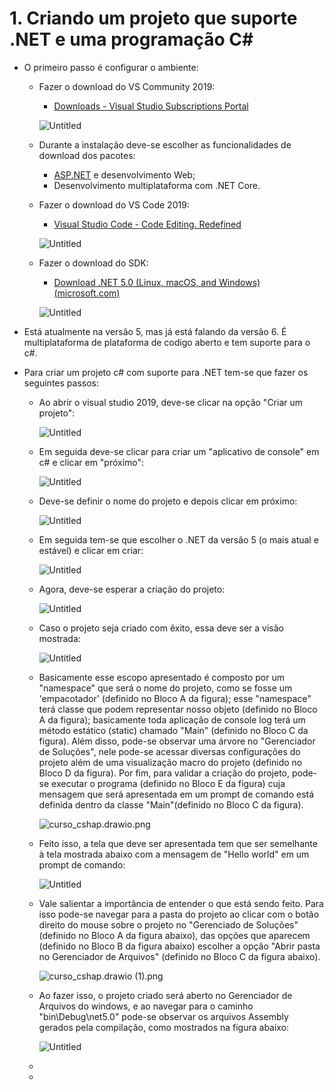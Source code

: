 # 1. Criando um projeto que suporte .NET e uma programação C#

- O primeiro passo é configurar o ambiente:
    - Fazer o download do VS Community 2019:
        - [Downloads - Visual Studio Subscriptions Portal](https://my.visualstudio.com/Downloads?q=visual%20studio%202019&wt.mc_id=o~msft~vscom~older-downloads)
        
        ![Untitled](https://s3-us-west-2.amazonaws.com/secure.notion-static.com/38273860-01f0-4812-9ae2-753fc48c2b34/Untitled.png)
        
    - Durante a instalação deve-se escolher as funcionalidades de download dos pacotes:
        - [ASP.NET](http://asp.net/) e desenvolvimento Web;
        - Desenvolvimento multiplataforma com .NET Core.
    - Fazer o download do VS Code 2019:
        - [Visual Studio Code - Code Editing. Redefined](https://code.visualstudio.com/)
        
        ![Untitled](https://s3-us-west-2.amazonaws.com/secure.notion-static.com/c007ea1e-ff50-4802-bc4a-d0666a7b704b/Untitled.png)
        
    - Fazer o download do SDK:
        - [Download .NET 5.0 (Linux, macOS, and Windows) (microsoft.com)](https://dotnet.microsoft.com/en-us/download/dotnet/5.0)
        
        ![Untitled](https://s3-us-west-2.amazonaws.com/secure.notion-static.com/2cedd4e4-6d92-4fd7-988a-baa3586d5cbd/Untitled.png)
        

- Está atualmente na versão 5, mas já está falando da versão 6. É multiplataforma de plataforma de codigo aberto e tem suporte para o c#.
- Para criar um projeto c# com suporte para .NET tem-se que fazer os seguintes passos:
    - Ao abrir o visual studio 2019, deve-se clicar na opção "Criar um projeto":
        
        ![Untitled](https://s3-us-west-2.amazonaws.com/secure.notion-static.com/1a7578ed-2a32-4798-be18-ca59a888b3f4/Untitled.png)
        
    - Em seguida deve-se clicar para criar um "aplicativo de console" em c# e clicar em "próximo":
        
        ![Untitled](https://s3-us-west-2.amazonaws.com/secure.notion-static.com/b11c4b0d-21f0-4415-9b76-e6962b6326dd/Untitled.png)
        
    - Deve-se definir o nome do projeto e depois clicar em próximo:
        
        ![Untitled](https://s3-us-west-2.amazonaws.com/secure.notion-static.com/ce478282-01d7-4b01-bed5-d7f646611c04/Untitled.png)
        
    - Em seguida tem-se que escolher o .NET da versão 5 (o mais atual e estável) e clicar em criar:
        
        ![Untitled](https://s3-us-west-2.amazonaws.com/secure.notion-static.com/6ee78464-0e92-4763-8b35-190207f73d91/Untitled.png)
        
    - Agora, deve-se esperar a criação do projeto:
        
        ![Untitled](https://s3-us-west-2.amazonaws.com/secure.notion-static.com/522c544b-5c83-4d63-8059-2fad1966b8f2/Untitled.png)
        
    - Caso o projeto seja criado com êxito, essa deve ser a visão mostrada:
        
        ![Untitled](https://s3-us-west-2.amazonaws.com/secure.notion-static.com/df16ac47-ed9c-4961-8a70-c11eea06593e/Untitled.png)
        
    - Basicamente esse escopo apresentado é composto por um "namespace" que será o nome do projeto, como se fosse um 'empacotador' (definido no Bloco A da figura); esse "namespace" terá classe que podem representar nosso objeto (definido no Bloco A da figura); basicamente toda aplicação de console log terá um método estático (static) chamado "Main" (definido no Bloco C da figura). Além disso, pode-se observar uma árvore no "Gerenciador de Soluções", nele pode-se acessar diversas configurações do projeto além de uma visualização macro do projeto (definido no Bloco D da figura). Por fim, para validar a criação do projeto, pode-se executar o programa (definido no Bloco E da figura) cuja mensagem que será apresentada em um prompt de comando está definida dentro da classe "Main"(definido no Bloco C da figura).
        
        ![curso_cshap.drawio.png](https://s3-us-west-2.amazonaws.com/secure.notion-static.com/ac644e76-4f2a-4272-9a55-500237f82d2a/curso_cshap.drawio.png)
        
    - Feito isso, a tela que deve ser apresentada tem que ser semelhante à tela mostrada abaixo com a mensagem de "Hello world" em um prompt de comando:
        
        ![Untitled](https://s3-us-west-2.amazonaws.com/secure.notion-static.com/40f438bf-210a-46bd-b44f-a398d8f5eacd/Untitled.png)
        
    - Vale salientar a importância de entender o que está sendo feito. Para isso pode-se navegar para a pasta do projeto ao clicar com o botão direito do mouse sobre o projeto no "Gerenciado de Soluções" (definido no Bloco A da figura abaixo), das opções que aparecem (definido no Bloco B da figura abaixo) escolher a opção "Abrir pasta no Gerenciador de Arquivos" (definido no Bloco C da figura abaixo).
        
        ![curso_cshap.drawio (1).png](https://s3-us-west-2.amazonaws.com/secure.notion-static.com/85a6dd9a-0d9e-4b5d-b970-08baf1eab00a/curso_cshap.drawio_(1).png)
        
    - Ao fazer isso, o projeto criado será aberto no Gerenciador de Arquivos do windows, e ao navegar para o caminho "bin\Debug\net5.0\" pode-se observar os arquivos Assembly gerados pela compilação, como mostrados na figura abaixo:
        
        ![Untitled](https://s3-us-west-2.amazonaws.com/secure.notion-static.com/bdf7c339-5085-4f23-bd4f-e4d87e8cc93d/Untitled.png)
        
    - 
    -